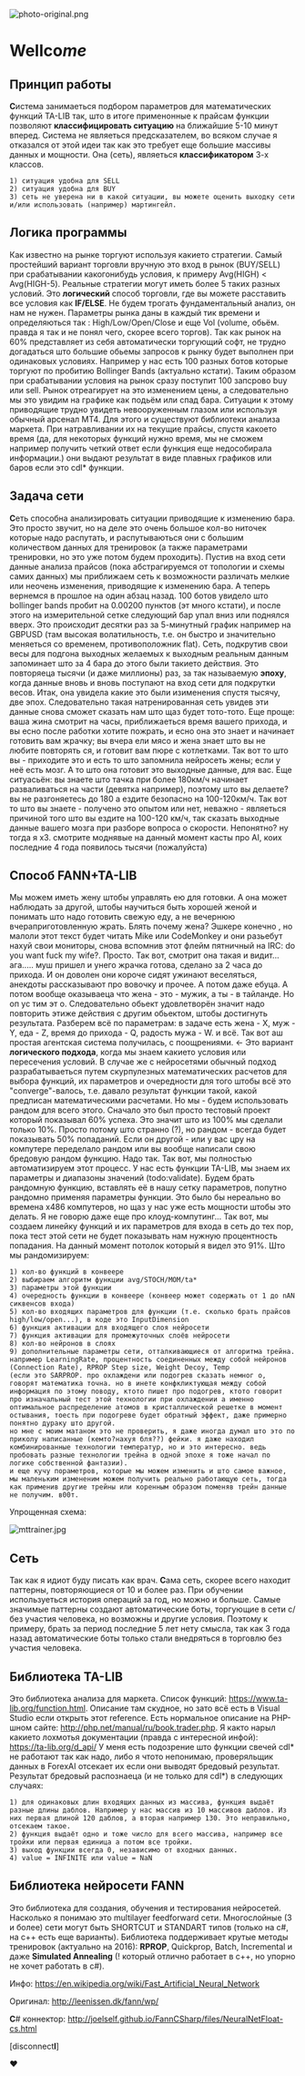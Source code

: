 ![photo-original.png](https://bitbucket.org/repo/64RkKMg/images/1704156120-photo-original.png) 
# Well**co***me* #



## Принцип работы ##

**С**истема занимаеться подбором параметров для математических функций TA-LIB так, што в итоге применонные к прайсам функции позволяют **классифицировать ситуацию** на ближайшие 5-10 минут вперед.
Система не являеться предсказателем, во всяком случае я отказался от этой идеи так как это требует еще большие массивы данных и мощности. Она (cеть), являеться **классификатором** 3-х классов. 
```
1) ситуация удобна для SELL
2) ситуация удобна для BUY
3) сеть не уверена ни в какой ситуации, вы можете оценить выходку сети и/или использовать (например) мартингейл.
```

## Логика программы ##

Как известно на рынке торгуют используя какието стратегии. Самый простейший вариант торговли вручную это вход в рынок (BUY/SELL) при срабатывании какогонибудь условия, к примеру Avg(HIGH) < Avg(HIGH-5). Реальные стратегии могут иметь более 5 таких разных условий. Это **логический** способ торговли, где вы можете расставить все условия как **IF/ELSE**. Не будем трогать фундаментальный анализ, он нам не нужен. Параметры рынка даны в каждый тик времени и определяються так : High/Low/Open/Close и еще Vol (volume, обьём. правда я так и не понял чего, скорее всего торгов).
Так как рынок на 60% представляет из себя автоматически торгующий софт, не трудно догадаться што большие обьемы запросов к рынку будет выполнен при одинаковых условиях. Например у нас есть 100 разных ботов которые торгуют по пробитию Bollinger Bands (актуально кстати). Таким образом при срабатывании условия на рынок сразу поступит 100 запсрово buy или sell. Рынок отреагирует на это изменением цены, а следовательно мы это увидим на графике как подьём или спад бара. Ситуации к этому приводящие трудно увидеть невооруженным глазом или используя обычный арсенал MT4. Для этого и существуют библиотеки анализа маркета. При натравливании их на текущие прайсы, спустя какоето время (да, для некоторых функций нужно время, мы не сможем например получить четкий ответ если функция еще недособирала информации.) они выдают результат в виде плавных графиков или баров если это cdl\* функции. 

## Задача сети ##

**С**еть способна анализировать ситуации приводящие к изменению бара. Это просто звучит, но на деле это очень большое кол-во ниточек которые надо распутать, и распутываються они с большим количеством данных для тренировок (а также параметрами тренировки, но это уже потом будем проходить). Пустив на вход сети  данные анализа прайсов 
(пока абстрагируемся от топологии и схемы самих данных) мы приближаем сеть к возможности различать мелкие или неочень изменения, приводящие к изменению бара. А теперь вернемся в прошлое на один абзац назад. 100 ботов увидело што bollinger bands пробит на 0.00200 пунктов (эт много кстати), и после этого на измерительной сетке следующий бар упал вниз или поднялся вверх. Это происходит десятки раз за 5-минутный график например на GBPUSD (там высокая волатильность, т.е. он быстро и значительно меняеться со временем, противоположник flat). Сеть, подкрутив свои весы для подгона выходных желаемых к выходным реальным данным запоминает што за 4 бара до этого были такието действия. Это повторяеца тысячи (и даже миллионы) раз, за так называемую **эпоху**, когда данные вновь и вновь поступают на вход сети для подкрутки весов. Итак, она увидела какие это были изименения спустя тысячу, две эпох. Следовательно такая натренированная сеть увидев эти данные снова сможет сказать нам што щаз будет тото-тото. Еще проще: ваша жина смотрит на часы, приближаеться время вашего прихода, и вы есно после работки хотите пожрать, и есно она это знает и начинает готовить вам жрачку; вы вчера ели мясо и жена знает што вы не любите повторять ся, и готовит вам пюре с котлетками. Так вот то што вы - приходите это и есть то што запомнила нейросеть жены; если у неё есть мозг. А то што она готовит это выходные данные, для вас. Еще ситуасьён: вы знаете што тачка при более 180км/ч начинает разваливаться на части (девятка например), поэтому што вы делаете? вы не разгоняетесь до 180 а ездите безопасно на 100-120км/ч. Так вот то што вы знаете - получено это опытом или нет, неважно - являеться причиной того што вы ездите на 100-120 км/ч, так сказать выходные данные вашего мозга при разборе вопроса о скорости. Непонятно? ну тогда я х3. смотрите моднявые на данный момент касты про AI, коих последние 4 года появилось тысячи (пожалуйста)

## Способ FANN+TA-LIB ##

Мы можем иметь жену штобы управлять ею для готовки. А она может наблюдать за другой, штобы  научиться быть хорошей женой и понимать што надо готовить свежую еду, а не вечернюю вчераприготовленную жрать. Блять почему жена? Эшкере конечно , но малоли этот текст будет читать Mike или CodeMonkey и они разьебут нахуй свои мониторы, снова вспомнив этот флейм пятничный на IRC: do you want fuck my wife?. Просто. Так вот, смотрит она такая и видит... ага..... муш пришел и  унего жрачка готова, сделано за 2 часа до прихода. И он доволен они короче сидят ужинают веселяться, анекдоты рассказывают про вовочку и прочее. А потом даже ебуца. А потом вообще оказываеца что жена - это - мужик, а ты -  в тайланде. Но оп ус тим эт о. Следовательно обьект удовлетворён значит надо повторить этиже действия с другим обьектом, штобы достигнуть результата. Разберем всё по параметрам: в задаче есть жена - X, муж - Y, еда - Z, время до прихода - Q, радость мужа - W. и всё. Так вот аш простая агентская система получилась, с поощрениями. <- Это вариант **логического подхода**, когда мы знаем какието условия или пересечения условий. В случае же с нейросетями обычный подход разрабатываеться путем скурпулезных математических расчетов для выбора функций, их параметров и очередности для того штобы всё это "converge"-валось, т.е. давало результат функции такой, какой предписан математическими расчетами. Но мы - будем использовать рандом для всего этого. Сначало это был просто тестовый проект который показывал 60% успеха. Это значит што из 100% мы сделали только 10%. Просто потому што странно (?), но рандом - всегда будет показывать 50% попаданий. Если он другой - или у вас цру на компутере переделало рандом или вы вообще написали свою бредовую рандом функцию. Надо так. Так вот, мы полностью автоматизируем этот процесс. У нас есть функции TA-LIB, мы знаем их параметры и диапазоны значений (todo:validate). Будем брать рандомную функцию, вставлять её в нашу сетку параметров, попутно рандомно применяя параметры функции. Это было бы нереально во времена x486 компутеров, но щаз у нас уже есть мощности штобы это делать. Я не говорю даже еще про клоуд-компутинг... Так вот, мы создаем линейку функций и их параметров для входа в сеть до тех пор, пока тест этой сети не будет показывать нам нужную процентность попадания. На данный момент потолок который я видел это 91%. 
Што мы рандомизируем:
```
1) кол-во функций в конвеере
2) выбираем алгоритм функции avg/STOCH/MOM/ta*
3) параметры этой функции
4) очередность функции в конвеере (конвеер может содержать от 1 до nAN сиквенсов входа)
5) кол-во входящих параметров для функции (т.е. сколько брать прайсов high/low/open...), в коде это InputDimension
6) функция активации для входящего слоя нейросети
7) функция активации для промежуточных слоёв нейросети
8) кол-во нейронов в слоях
9) дополнительные параметры сети, отталкивающиеся от алгоритма трейна. например LearningRate, процентность соединенных между собой нейронов (Connection Rate), RPROP Step size, Weight Decoy, Temp 
(если это SARPROP. про охлаждени или подогрев сказать немног о, говорят математика точна. но в инете конфкликтующая между собой информация по этому поводу, ктото пишет про подогрев, ктото говорит про изначальный тест этой технологии при охлаждении а именно оптимальное распределение атомов в кристаллической решетке в момент остывания, тоесть при подогреве будет обратный эффект, даже примерно понятно дураку што другой. 
но мне с моим матаном это не проверить, я даже иногда думал што это по приколу написанные (кемто?нахуя бля??) фейки. я даже находил комбинированные технологии температур, но и это интересно. ведь пробовать разные технологии трейна в одной эпохе я тоже начал по логике собственной фантазии). 
и еще кучу пораметров, которые мы можем изменить и што самое важное, мы маленьким измененим можем получить реально работающую сеть, тогда как применив другие трейны или коренным образом поменяв трейн данные не получим. в00т.
```

Упрощенная схема:

![mttrainer.jpg](https://bitbucket.org/repo/64RkKMg/images/2966921009-mttrainer.jpg)


## Сеть ##

Так как я идиот  буду писать как врач.
**С**ама сеть, скорее всего находит паттерны, повторяющиеся от 10 и более раз. При обучении используеться история операций за год, но можно и больше. Самые значимые паттерны создают автоматические боты, торгующие в сети с/без участия человека, но возможны и другие условия. Поэтому к примеру, брать за период последние 5 лет нету смысла, так как 3 года назад автоматические боты только стали внедряться в торговлю без участия человека.

## Библиотека T**A**-LI**B** ##

Это библиотека анализа для маркета. Список функций: https://www.ta-lib.org/function.html. Описание там скудное, но зато всё есть в Visual Studio если открыть этот reference. Есть нормальное описание на PHP-шном сайте: http://php.net/manual/ru/book.trader.php. Я както нарыл какието лохмотья документации (правда с интересной инфой): https://ta-lib.org/d_api/ У меня есть подозрение што функции свечей cdl\* не работают так как надо, либо я чтото непонимаю, проверяльщик данных в ForexAI отсекает их если они выводят бредовый результат. Результат бредовый распознаеца (и не только для cdl*) в следующих случаях:

```
1) для одинаковых длин входящих данных из массива, функция выдаёт разные длины даблов. Например у нас массив из 10 массивов даблов. Из них первая длиной 120 даблов, а вторая например 130. Это неправильно, отсекаем такое.
2) функция выдаёт одно и тоже число для всего массива, например все тройки или первая единица а потом все тройки.
3) выход функции всегда 0, независимо от входных данных.
4) value = INFINITE или value = NaN
```

## Библиотека нейросети FANN ##

Это библиотека для создания, обучения и тестирования нейросетей. Насколько я понимаю это multilayer feedforward сети. Многослойные (3 и более) сети могут быть SHORTCUT и STANDART типов (только на c#, на c++ есть еще варианты). Библиотека поддерживает крутые методы тренировок (актуально на 2016): **RPROP**, Quickprop, Batch, Incremental и даже **Simulated Annealing** (! который отлично работает в c++, но упорно не хочет работать в c#). 

Инфо: https://en.wikipedia.org/wiki/Fast_Artificial_Neural_Network

Оригинал: http://leenissen.dk/fann/wp/

**C**# коннектор: http://joelself.github.io/FannCSharp/files/NeuralNetFloat-cs.html


[disconnect**l**]

♥
